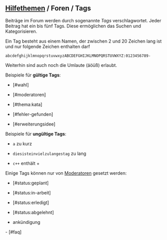 ## [Hilfethemen](/help) / Foren / Tags

Beitr&auml;ge im Forum werden durch sogenannte *Tags* verschlagwortet. Jeder Beitrag hat ein bis f&uuml;nf Tags. Diese erm&ouml;glichen das Suchen und Kategorisieren.

Ein Tag besteht aus einem Namen, der zwischen 2 und 20 Zeichen lang ist und nur folgende Zeichen enthalten darf

	abcdefghijklmnopqrstuvwxyzABCDEFGHIJKLMNOPQRSTUVWXYZ:0123456789-

Weiterhin sind auch noch die Umlaute (&auml;&ouml;&uuml;&szlig;) erlaubt.

Beispiele f&uuml;r **g&uuml;ltige Tags**:

- [#wahl]
- [#moderatoren]
- [#thema:kata]
- [#fehler-gefunden]
- [#erweiterungsidee]

Beispiele f&uuml;r **ung&uuml;ltige Tags**:

- `a` zu kurz
- `diesisteinvielzulangestag` zu lang
- `c++` enth&auml;lt +

Einige Tags k&ouml;nnen nur von [Moderatoren](/help/users/moderator) gesetzt werden:

- [#status:geplant]
- [#status:in-arbeit]
- [#status:erledigt]
- [#status:abgelehnt]
- <span class="tag moderator-tag">ank&uuml;ndigung</span>
- [#faq]
